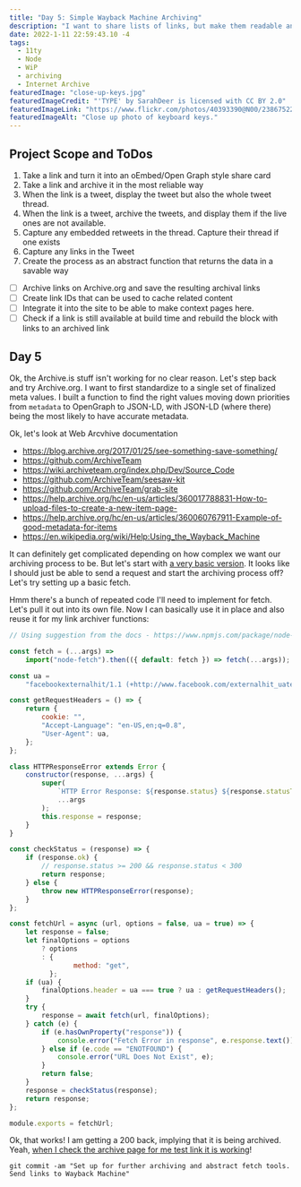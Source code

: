 ```yaml
---
title: "Day 5: Simple Wayback Machine Archiving"
description: "I want to share lists of links, but make them readable and archived"
date: 2022-1-11 22:59:43.10 -4
tags:
  - 11ty
  - Node
  - WiP
  - archiving
  - Internet Archive
featuredImage: "close-up-keys.jpg"
featuredImageCredit: "'TYPE' by SarahDeer is licensed with CC BY 2.0"
featuredImageLink: "https://www.flickr.com/photos/40393390@N00/2386752252"
featuredImageAlt: "Close up photo of keyboard keys."
---
```


## Project Scope and ToDos

1. Take a link and turn it into an oEmbed/Open Graph style share card
2. Take a link and archive it in the most reliable way
3. When the link is a tweet, display the tweet but also the whole tweet thread.
4. When the link is a tweet, archive the tweets, and display them if the live ones are not available.
5. Capture any embedded retweets in the thread. Capture their thread if one exists
6. Capture any links in the Tweet
7. Create the process as an abstract function that returns the data in a savable way

- [ ] Archive links on Archive.org and save the resulting archival links
- [ ] Create link IDs that can be used to cache related content
- [ ] Integrate it into the site to be able to make context pages here.
- [ ] Check if a link is still available at build time and rebuild the block with links to an archived link

## Day 5

Ok, the Archive.is stuff isn't working for no clear reason. Let's step back and try Archive.org. I want to first standardize to a single set of finalized meta values. I built a function to find the right values moving down priorities from `metadata` to OpenGraph to JSON-LD, with JSON-LD (where there) being the most likely to have accurate metadata.

Ok, let's look at Web Arcvhive documentation

- https://blog.archive.org/2017/01/25/see-something-save-something/
- https://github.com/ArchiveTeam
- https://wiki.archiveteam.org/index.php/Dev/Source_Code
- https://github.com/ArchiveTeam/seesaw-kit
- https://github.com/ArchiveTeam/grab-site
- https://help.archive.org/hc/en-us/articles/360017788831-How-to-upload-files-to-create-a-new-item-page-
- https://help.archive.org/hc/en-us/articles/360060767911-Example-of-good-metadata-for-items
- https://en.wikipedia.org/wiki/Help:Using_the_Wayback_Machine

It can definitely get complicated depending on how complex we want our archiving process to be. But let's start with [a very basic version](https://en.wikipedia.org/wiki/Help:Using_the_Wayback_Machine#To_save_a_live_page). It looks like I should just be able to send a request and start the archiving process off? Let's try setting up a basic fetch.

Hmm there's a bunch of repeated code I'll need to implement for fetch. Let's pull it out into its own file. Now I can basically use it in place and also reuse it for my link archiver functions:

```js
// Using suggestion from the docs - https://www.npmjs.com/package/node-fetch#loading-and-configuring-the-module

const fetch = (...args) =>
	import("node-fetch").then(({ default: fetch }) => fetch(...args));

const ua =
	"facebookexternalhit/1.1 (+http://www.facebook.com/externalhit_uatext.php)";

const getRequestHeaders = () => {
	return {
		cookie: "",
		"Accept-Language": "en-US,en;q=0.8",
		"User-Agent": ua,
	};
};

class HTTPResponseError extends Error {
	constructor(response, ...args) {
		super(
			`HTTP Error Response: ${response.status} ${response.statusText}`,
			...args
		);
		this.response = response;
	}
}

const checkStatus = (response) => {
	if (response.ok) {
		// response.status >= 200 && response.status < 300
		return response;
	} else {
		throw new HTTPResponseError(response);
	}
};

const fetchUrl = async (url, options = false, ua = true) => {
	let response = false;
	let finalOptions = options
		? options
		: {
				method: "get",
		  };
	if (ua) {
		finalOptions.header = ua === true ? ua : getRequestHeaders();
	}
	try {
		response = await fetch(url, finalOptions);
	} catch (e) {
		if (e.hasOwnProperty("response")) {
			console.error("Fetch Error in response", e.response.text());
		} else if (e.code == "ENOTFOUND") {
			console.error("URL Does Not Exist", e);
		}
		return false;
	}
	response = checkStatus(response);
	return response;
};

module.exports = fetchUrl;
```

Ok, that works! I am getting a 200 back, implying that it is being archived. Yeah, [when I check the archive page for me test link it is working](https://web.archive.org/web/*/http://blog.aramzs.me/)!

`git commit -am "Set up for further archiving and abstract fetch tools. Send links to Wayback Machine"`
